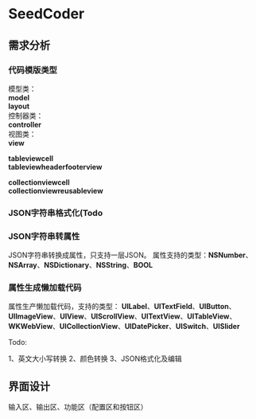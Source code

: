 # SeedCoder

## 需求分析

### 代码模版类型

模型类：<br>
**model** <br>
**layout**<br>
控制器类：<br>
**controller**<br>
视图类：<br>
**view**<br>

**tableviewcell**<br>
**tableviewheaderfooterview**<br>

**collectionviewcell**<br>
**collectionviewreusableview**<br>

### JSON字符串格式化(Todo


### JSON字符串转属性

JSON字符串转换成属性，只支持一层JSON。
属性支持的类型：**NSNumber**、**NSArray**、**NSDictionary**、**NSString**、**BOOL**

### 属性生成懒加载代码

属性生产懒加载代码，支持的类型：
**UILabel**、**UITextField**、**UIButton**、**UIImageView**、**UIView**、**UIScrollView**、**UITextView**、**UITableView**、**WKWebView**、**UICollectionView**、**UIDatePicker**、**UISwitch**、**UISlider**


Todo:

1、英文大小写转换
2、颜色转换
3、JSON格式化及编辑


## 界面设计
输入区、输出区、功能区（配置区和按钮区）